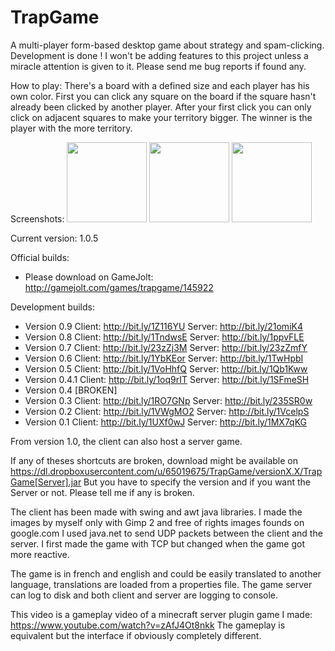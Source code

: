 # TrapGame
A multi-player form-based desktop game about strategy and spam-clicking.
Development is done ! I won't be adding features to this project unless a
miracle attention is given to it. Please send me bug reports if found any.

How to play:
There's a board with a defined size and each player has his own color.
First you can click any square on the board if the square hasn't already
been clicked by another player. After your first click you can only click
on adjacent squares to make your territory bigger. The winner is the player
with the more territory.

Screenshots:
<img src="https://raw.githubusercontent.com/WinterGuardian/TrapGame/master/dev/screenshot1.png" width="128px" /> 
<img src="https://raw.githubusercontent.com/WinterGuardian/TrapGame/master/dev/screenshot2.png" width="128px" />
<img src="https://raw.githubusercontent.com/WinterGuardian/TrapGame/master/dev/screenshot3.png" width="128px" />

Current version: 1.0.5

Official builds:

  - Please download on GameJolt: http://gamejolt.com/games/trapgame/145922

Development builds:

  - Version 0.9 Client: http://bit.ly/1Z116YU Server: http://bit.ly/21omiK4
  - Version 0.8 Client: http://bit.ly/1TndwsE Server: http://bit.ly/1ppvFLE
  - Version 0.7 Client: http://bit.ly/23zZj3M Server: http://bit.ly/23zZmfY
  - Version 0.6 Client: http://bit.ly/1YbKEor Server: http://bit.ly/1TwHpbI
  - Version 0.5 Client: http://bit.ly/1VoHhfQ Server: http://bit.ly/1Qb1Kww
  - Version 0.4.1 Client: http://bit.ly/1oq9rIT Server: http://bit.ly/1SFmeSH
  - Version 0.4 [BROKEN]
  - Version 0.3 Client: http://bit.ly/1RO7GNp Server: http://bit.ly/235SR0w
  - Version 0.2 Client: http://bit.ly/1VWgMO2 Server: http://bit.ly/1VcelpS
  - Version 0.1 Client: http://bit.ly/1UXf0wJ Server: http://bit.ly/1MX7qKG

From version 1.0, the client can also host a server game.

If any of theses shortcuts are broken, download might be available on
https://dl.dropboxusercontent.com/u/65019675/TrapGame/versionX.X/TrapGame[Server].jar
But you have to specify the version and if you want the Server or not. Please tell 
me if any is broken.

The client has been made with swing and awt java libraries. I made the images by myself
only with Gimp 2 and free of rights images founds on google.com I used java.net to
send UDP packets between the client and the server. I first made the game with TCP but
changed when the game got more reactive.

The game is in french and english and could be easily translated to another
language, translations are loaded from a properties file. The game server can log
to disk and both client and server are logging to console.

This video is a gameplay video of a minecraft server plugin game I made:
https://www.youtube.com/watch?v=zAfJ4Ot8nkk The gameplay is equivalent but the
interface if obviously completely different.



